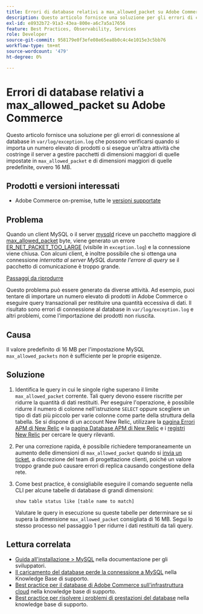 ```yaml
---
title: Errori di database relativi a max_allowed_packet su Adobe Commerce
description: Questo articolo fornisce una soluzione per gli errori di connessione al database in "var/log/exception.log" che possono verificarsi quando si importa un numero elevato di prodotti o si esegue un’altra attività che forza il server a gestire pacchetti più grandi di quelli impostati in "max_allowed_packet", che è più grande del valore predefinito, 16 MB.
exl-id: e8932b72-91a3-43ea-800e-a6c7a5a17656
feature: Best Practices, Observability, Services
role: Developer
source-git-commit: 958179e0f3efe08e65ea8b0c4c4e1015e3c5bb76
workflow-type: tm+mt
source-wordcount: '479'
ht-degree: 0%

---
```


# Errori di database relativi a max_allowed_packet su Adobe Commerce

Questo articolo fornisce una soluzione per gli errori di connessione al database in `var/log/exception.log` che possono verificarsi quando si importa un numero elevato di prodotti o si esegue un&#39;altra attività che costringe il server a gestire pacchetti di dimensioni maggiori di quelle impostate in `max_allowed_packet` e di dimensioni maggiori di quelle predefinite, ovvero 16 MB.

## Prodotti e versioni interessati

* Adobe Commerce on-premise, tutte le [versioni supportate](https://magento.com/sites/default/files/magento-software-lifecycle-policy.pdf)

## Problema

Quando un client MySQL o il server [mysqld](https://dev.mysql.com/doc/refman/8.0/en/mysqld.html) riceve un pacchetto maggiore di [max\_allowed\_packet](https://dev.mysql.com/doc/refman/8.0/en/server-system-variables.html#sysvar_max_allowed_packet) byte, viene generato un errore [ER\_NET\_PACKET\_TOO\_LARGE](https://dev.mysql.com/doc/mysql-errors/8.0/en/server-error-reference.html#error_er_net_packet_too_large) (visibile in `exception.log`) e la connessione viene chiusa. Con alcuni client, è inoltre possibile che si ottenga una connessione *interrotta al server MySQL durante l&#39;errore di query* se il pacchetto di comunicazione è troppo grande.

<u>Passaggi da riprodurre</u>

Questo problema può essere generato da diverse attività. Ad esempio, puoi tentare di importare un numero elevato di prodotti in Adobe Commerce o eseguire query transazionali per restituire una quantità eccessiva di dati. Il risultato sono errori di connessione al database in `var/log/exception.log` e altri problemi, come l&#39;importazione dei prodotti non riuscita.

## Causa

Il valore predefinito di 16 MB per l&#39;impostazione MySQL `max_allowed_packets` non è sufficiente per le proprie esigenze.

## Soluzione

1. Identifica le query in cui le singole righe superano il limite `max_allowed_packet` corrente. Tali query devono essere riscritte per ridurre la quantità di dati restituiti. Per eseguire l&#39;operazione, è possibile ridurre il numero di colonne nell&#39;istruzione `SELECT` oppure scegliere un tipo di dati più piccolo per varie colonne come parte della struttura della tabella. Se si dispone di un account New Relic, utilizzare la [pagina Errori APM di New Relic](https://docs.newrelic.com/docs/apm/apm-ui-pages/error-analytics/errors-page-explore-events-behind-errors) e la [pagina Database APM di New Relic](https://docs.newrelic.com/docs/apm/apm-ui-pages/monitoring/databases-page-view-operations-throughput-response-time) e i [registri New Relic](https://docs.newrelic.com/docs/logs/log-management/get-started/get-started-log-management) per cercare le query rilevanti.
1. Per una correzione rapida, è possibile richiedere temporaneamente un aumento delle dimensioni di `max_allowed_packet` quando si [invia un ticket](/help/help-center-guide/help-center/magento-help-center-user-guide.md#submit-ticket), a discrezione del team di progettazione clienti, poiché un valore troppo grande può causare errori di replica causando congestione della rete.
1. Come best practice, è consigliabile eseguire il comando seguente nella CLI per alcune tabelle di database di grandi dimensioni:

   ```
   show table status like [table name to match]
   ```

   Valutare le query in esecuzione su queste tabelle per determinare se si supera la dimensione `max_allowed_packet` consigliata di 16 MB. Segui lo stesso processo nel passaggio 1 per ridurre i dati restituiti da tali query.

## Lettura correlata

* [Guida all&#39;installazione > MySQL](https://devdocs.magento.com/guides/v2.4/install-gde/prereq/mysql.html?itm_source=devdocs&amp;itm_medium=search_page&amp;itm_campaign=federated_search&amp;itm_term=max%20allowed%2016%20MB) nella documentazione per gli sviluppatori.
* [Il caricamento del database perde la connessione a MySQL](/help/troubleshooting/database/database-upload-loses-connection-to-mysql.md) nella Knowledge Base di supporto.
* [Best practice per il database di Adobe Commerce sull&#39;infrastruttura cloud](https://experienceleague.adobe.com/docs/commerce-operations/implementation-playbook/best-practices/planning/database-on-cloud.html) nella knowledge base di supporto.
* [Best practice per risolvere i problemi di prestazioni del database](https://experienceleague.adobe.com/docs/commerce-operations/implementation-playbook/best-practices/maintenance/resolve-database-performance-issues.html) nella knowledge base di supporto.
